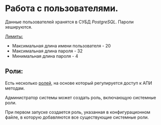 # Работа с пользователями.

Данные пользователей хранятся в СУБД *PostgreSQL*. Пароли хешируются.


[Лимиты:](../src/versioning-manager-api/StaticStorages/FieldsLimits.cs)

* Максимальная длина имени пользователя - 20
* Максимальная длина пароля - 32
* Минимальная длина пароля - 4

## Роли:

Есть несколько [ролей](../src/versioning-manager-api/StaticStorages/RolesStorage.cs), на основе который регулируется доступ к АПИ методам.

Администратор системы может создать роль, включающую системные роли.

При первом запуске создается роль, указанная в конфигурационном файле, в которую добавляются все существующие системные роли.
